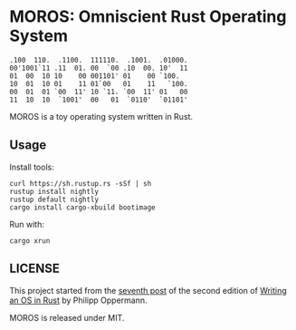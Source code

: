 # MOROS: Omniscient Rust Operating System

```
.100  110.  .1100.  111110.  .1001.  .01000.
00'1001`11 .11  01. 00  `00 .10  00. 10'  11
01  00  10 10    00 001101' 01    00 `100.
10  01  10 01    11 01`00   01    11   `100.
00  01  01 `00  11' 10 `11. `00  11' 01   00
11  10  10  `1001'  00   01  `0110'  `01101'
```

MOROS is a toy operating system written in Rust.

## Usage

Install tools:

    curl https://sh.rustup.rs -sSf | sh
    rustup install nightly
    rustup default nightly
    cargo install cargo-xbuild bootimage

Run with:

    cargo xrun


## LICENSE

This project started from the [seventh post][1] of the second edition of
[Writing an OS in Rust][2] by Philipp Oppermann.

MOROS is released under MIT.

[1]: https://github.com/phil-opp/blog_os/tree/post-07
[2]: https://os.phil-opp.com
